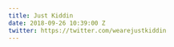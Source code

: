 ```yaml
---
title: Just Kiddin
date: 2018-09-26 10:39:00 Z
twitter: https://twitter.com/wearejustkiddin
---
```


